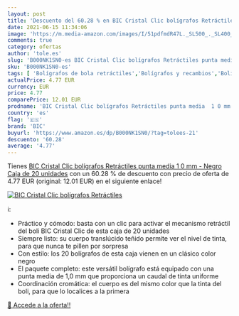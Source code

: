 ```yaml
---
layout: post
title: 'Descuento del 60.28 % en BIC Cristal Clic bolígrafos Retráctiles '
date: 2021-06-15 11:34:06
image: 'https://m.media-amazon.com/images/I/51pdfmdR47L._SL500_._SL400_.jpg'
comments: true
category: ofertas
author: 'tole.es'
slug: 'B000NK1SN0-es BIC Cristal Clic bolígrafos Retráctiles punta media 1 0 mm...'
sku: 'B000NK1SN0-es'
tags: [ 'Bolígrafos de bola retráctiles','Bolígrafos y recambios','Bolígrafos, lápices y útiles de escritura','Oficina y papelería','bic','bolígrafos','cristal', ]
actualPrice: 4.77 EUR
currency: EUR
price: 4.77
comparePrice: 12.01 EUR
prodname: 'BIC Cristal Clic bolígrafos Retráctiles punta media  1 0 mm  - Negro  Caja de 20 unidades'
country: 'es'
flag: '🇪🇸'
brand: 'BIC'
buyurl: 'https://www.amazon.es/dp/B000NK1SN0/?tag=tolees-21'
descuento: '60.28'
average: '4.77'
---
```


Tienes [BIC Cristal Clic bolígrafos Retráctiles punta media  1 0 mm  - Negro  Caja de 20 unidades](https://www.amazon.es/dp/B000NK1SN0/?tag=tolees-21) con un 60.28 % de descuento con precio de oferta de 4.77 EUR (original: 12.01 EUR) en el siguiente enlace!

[![BIC Cristal Clic bolígrafos Retráctiles ](https://m.media-amazon.com/images/I/51pdfmdR47L._SL500_._SL400_.jpg)](https://www.amazon.es/dp/B000NK1SN0/?tag=tolees-21)

ℹ️:

- Práctico y cómodo: basta con un clic para activar el mecanismo retráctil del boli BIC Cristal Clic de esta caja de 20 unidades
- Siempre listo: su cuerpo translúcido teñido permite ver el nivel de tinta, para que nunca te pillen por sorpresa
- Con estilo: los 20 bolígrafos de esta caja vienen en un clásico color negro
- El paquete completo: este versátil bolígrafo está equipado con una punta media de 1,0 mm que proporciona un caudal de tinta uniforme
- Coordinación cromática: el cuerpo es del mismo color que la tinta del boli, para que lo localices a la primera

[🛒 Accede a la oferta!!](https://www.amazon.es/dp/B000NK1SN0/?tag=tolees-21)
